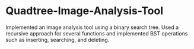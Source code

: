 # Quadtree-Image-Analysis-Tool
Implemented an image analysis tool using a binary search tree. Used a recursive approach for several functions and implemented 
BST operations such as inserting, searching, and deleting. 
